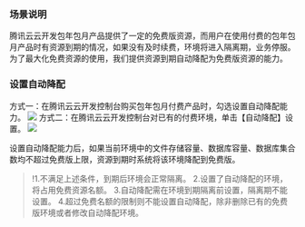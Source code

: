 ### 场景说明
腾讯云云开发包年包月产品提供了一定的免费版资源，而用户在使用付费的包年包月产品时有资源到期的情况，如果没有及时续费，环境将进入隔离期，业务停服。为了最大化免费资源的使用，我们提供资源到期自动降配为免费版资源的能力。

### 设置自动降配

方式一：在腾讯云云开发控制台购买包年包月付费产品时，勾选设置自动降配能力。
![](https://main.qcloudimg.com/raw/0e96aa66f7c5d9b55dfb077cb8aaea2f.png)
方式二：在腾讯云云开发控制台对已有的付费环境，单击【自动降配】设置。
![](https://main.qcloudimg.com/raw/5cc366f4cafb4ae1ca5b10a65ee6f771.png)

设置自动降配能力后，如果当前环境中的文件存储容量、数据库容量、数据库集合数均不超过免费版上限，资源到期时系统将该环境降配到免费版。

>!1.不满足上述条件，到期后环境会正常隔离。
2.设置了自动降配的环境，将占用免费资源名额。
3.自动降配需在环境到期隔离前设置，隔离期不能设置。
4.超过免费名额的限制则不能设置自动降配，除非删除已有的免费版环境或者修改自动降配环境。
